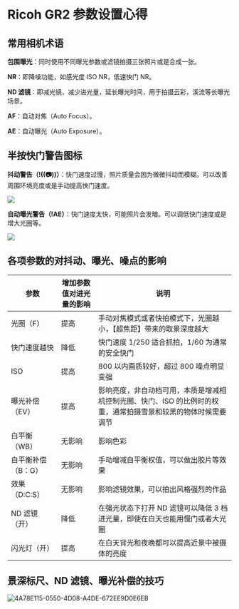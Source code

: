 # Ricoh GR2 参数设置心得


## 常用相机术语

**包围曝光**：同时使用不同曝光参数或滤镜拍摄三张照片或是合成一张。

**NR**：即降噪功能，如感光度 ISO NR，低速快门 NR。

**ND 滤镜**：即减光镜，减少进光量，延长曝光时间，用于拍摄云彩，溪流等长曝光场景。

**AF**：自动对焦（Auto Focus）。

**AE**：自动曝光（Auto Exposure）。

## 半按快门警告图标

**抖动警告（!((📷))）**：快门速度过慢，照片质量会因为微微抖动而模糊。可以改善周围环境亮度或是手动提高快门速度。

![](/images/image-20220820184826880.png)

**自动曝光警告（!AE）**：快门速度太快，可能照片会发暗。可以调低快门速度或是增大光圈等。

![](/images/image-20220820184847600.png)

## 各项参数的对抖动、曝光、噪点的影响

| 参数               | 增加参数值对进光量的影响 | 说明                                                                                                           |
| ------------------ | ------------------------ | -------------------------------------------------------------------------------------------------------------- |
| 光圈（F）          | 提高                     | 手动对焦模式或者快拍模式下，光圈越小，【超焦距】带来的取景深度越大                                             |
| 快门速度越快       | 降低                     | 快门速度 1/250 适合抓拍，1/60 为通常的安全快门                                                                 |
| ISO                | 提高                     | 800 以内画质较好，超过 800 噪点明显变强                                                                        |
| 曝光补偿（EV）     | 提高                     | 影响亮度，非自动档可用，本质是增减相机控制光圈、快门、ISO 的比例时的权重，通常拍摄雪景和较黑的物体时候需要调节 |
| 白平衡（WB）       | 无影响                   | 影响色彩                                                                                                       |
| 白平衡补偿（B：G） | 无影响                   | 手动增减白平衡权值，可以做出胶片等效果                                                                         |
| 效果（D:C:S）      | 无影响                   | 影响滤镜效果，可以拍出风格强烈的作品                                                                           |
| ND 滤镜（开）      | 降低                     | 在强光状态下打开 ND 滤镜可以降低 3 档进光量，即使在白天也能用慢门或者大光圈                                    |
| 闪光灯（开）       | 提高                     | 在白天背光和夜晚都可以提高近景中被摄体的亮度                                                                   |

## 景深标尺、ND 滤镜、曝光补偿的技巧

![4A78E115-0550-4D08-A4DE-672EE9D0E6EB](https://tva1.sinaimg.cn/large/006y8mN6ly1g8s7jpj44nj319j0u0tgf.jpg)


